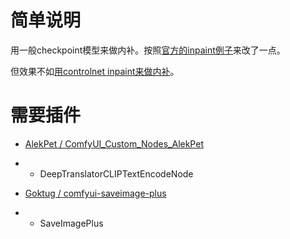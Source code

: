 # 简单说明

用一般checkpoint模型来做内补。按照[官方的inpaint例子](https://comfyanonymous.github.io/ComfyUI_examples/inpaint/)来改了一点。

但效果不如[用controlnet inpaint来做内补](controlnet_inpaint_内补.json)。

# 需要插件

- [AlekPet / ComfyUI_Custom_Nodes_AlekPet](https://github.com/AlekPet/ComfyUI_Custom_Nodes_AlekPet)
- - DeepTranslatorCLIPTextEncodeNode

- [Goktug / comfyui-saveimage-plus](https://github.com/Goktug/comfyui-saveimage-plus)
- - SaveImagePlus